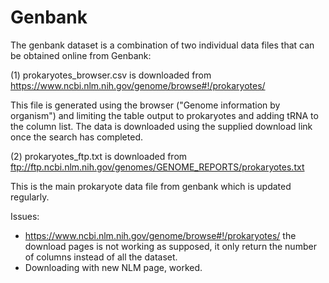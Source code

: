 # Genbank

The genbank dataset is a combination of two individual data files that can be obtained online from Genbank:

(1) prokaryotes_browser.csv is downloaded from 
https://www.ncbi.nlm.nih.gov/genome/browse#!/prokaryotes/

This file is generated using the browser ("Genome information by organism") and limiting the table output to prokaryotes and adding tRNA to the column list. The data is downloaded using the supplied download link once the search has completed.

(2) prokaryotes_ftp.txt is downloaded from 
ftp://ftp.ncbi.nlm.nih.gov/genomes/GENOME_REPORTS/prokaryotes.txt

This is the main prokaryote data file from genbank which is updated regularly.

Issues: 
- https://www.ncbi.nlm.nih.gov/genome/browse#!/prokaryotes/ the download pages is not working as supposed, it only return the number of columns instead of all the dataset. 
- Downloading with new NLM page, worked. 